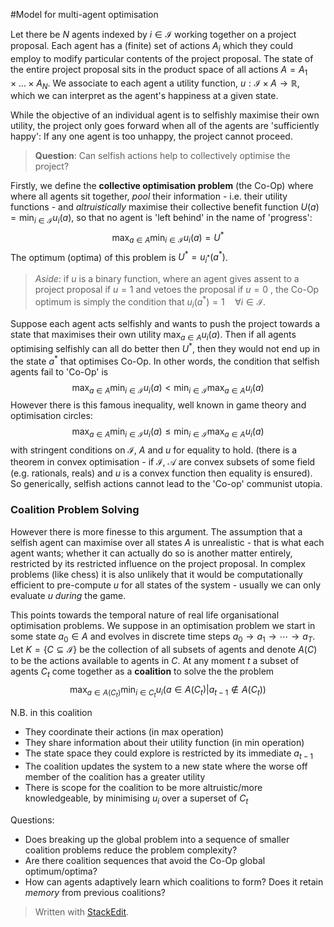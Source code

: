 #Model for multi-agent optimisation

Let there be $N$ agents indexed by $i \in \mathcal{I}$ working together on a project proposal. Each agent has a (finite) set of actions $A_i$ which they could employ to modify particular contents of the project proposal. The state of the entire project proposal sits in the product space of all actions $A = A_1 \times \ldots \times A_N$.  We associate to each agent a utility function, $u : \mathcal{I} \times A \to \mathbb{R}$, which we can interpret as the agent's happiness at a given state.

While the objective of an individual agent is to selfishly maximise their own utility, the project only goes forward when all of the agents are 'sufficiently happy': If any one agent is too unhappy, the project cannot proceed. 

> **Question**: Can selfish actions help to collectively optimise the project? 

Firstly, we define the **collective optimisation problem** (the Co-Op) where where all agents sit together, _pool_ their information - i.e. their utility functions - and _altruistically_ maximise their collective benefit function $U(a) = \min_{i \in \mathcal{I}} u_i(a)$, so that no agent is 'left behind' in the name of 'progress':
$$ \max_{a \in A} \min_{i \in \mathcal{I}} u_i(a)  = U^\ast$$
The optimum (optima) of this problem is $U^\ast = u_{i^\ast}(a^\ast)$. 

>_Aside_: if $u$ is a binary function, where an agent gives assent to a project proposal if $u=1$ and vetoes the proposal if $u=0$ , the Co-Op optimum is simply the condition that $u_i(a^\ast) = 1 \quad  \forall i \in \mathcal{I}$. 

Suppose each agent acts selfishly and wants to push the project towards a state that maximises their own utility $\max_{a \in A} u_i(a)$. Then if all agents optimising selfishly can all do better then $U^\ast$, then they would not end up in the state $a^\ast$ that optimises Co-Op. In other words, the condition that selfish agents fail to 'Co-Op' is 
$$ \max_{a \in A} \min_{i \in \mathcal{I}} u_i(a)   < \min_{i \in \mathcal{I}} \max_{a \in A} u_i(a)$$
However there is this famous inequality, well known in game theory and optimisation circles:
$$ \max_{a \in A} \min_{i \in \mathcal{I}} u_i(a)   \leq \min_{i \in \mathcal{I}} \max_{a \in A} u_i(a)$$ with stringent conditions on $\mathcal{I}$, $A$ and $u$ for equality to hold. (there is a theorem in convex optimisation - if $\mathcal{I}$, $\mathcal{A}$ are convex subsets of some field (e.g. rationals, reals) and $u$ is a convex function then equality is ensured). So generically, selfish actions cannot lead to the  'Co-op' communist utopia. 

### Coalition Problem Solving
However there is more finesse to this argument. The assumption that a selfish agent can maximise over all states $A$ is unrealistic - that is what each agent wants; whether it can actually do so is another matter entirely, restricted by its restricted influence on the project proposal. In complex problems (like chess) it is also unlikely that it would be computationally efficient to pre-compute $u$ for all states of the system - usually we can only evaluate $u$ _during_ the game. 

This points towards the temporal nature of real life organisational optimisation problems. We suppose in an optimisation problem we start in some state $a_0 \in A$ and evolves in discrete time steps $a_0 \to a_1 \to \cdots \to a_T$.  Let $K = \{C \subseteq \mathcal{I} \}$ be the collection of all subsets of agents and denote $A(C)$ to be the actions available to agents in $C$. At any moment $t$ a subset of agents $C_t$ come together as a **coalition** to solve the the problem 
$$ \max_{a \in A(C_t)} \min_{i \in C_t} u_i(a \in A(C_t) \lvert a_{t-1} \notin A(C_t))$$ 

N.B. in this coalition 
 - They coordinate their actions (in max operation)
 - They share information about their utility function (in min operation)
 - The state space they could explore is restricted by its immediate $a_{t-1}$
 - The coalition updates the system to a new state where the worse off member of the coalition has a greater utility
 - There is scope for the coalition to be more altruistic/more knowledgeable, by minimising $u_i$ over a superset of $C_t$ 

Questions:
- Does breaking up the global problem into a sequence of smaller coalition problems reduce the problem complexity?
- Are there coalition sequences that avoid the Co-Op global optimum/optima?
- How can agents adaptively learn which coalitions to form? Does it retain _memory_ from previous coalitions?
> Written with [StackEdit](https://stackedit.io/).

